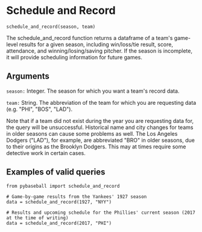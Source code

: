 # Schedule and Record

`schedule_and_record(season, team)`

The schedule_and_record function returns a dataframe of a team's game-level results for a given season, including win/loss/tie result, score, attendance, and winning/losing/saving pitcher. If the season is incomplete, it will provide scheduling information for future games. 

## Arguments
`season:` Integer. The season for which you want a team's record data. 

`team:` String. The abbreviation of the team for which you are requesting data (e.g. "PHI", "BOS", "LAD"). 

Note that if a team did not exist during the year you are requesting data for, the query will be unsuccessful. Historical name and city changes for teams in older seasons can cause some problems as well. The Los Angeles Dodgers ("LAD"), for example, are abbreviated "BRO" in older seasons, due to their origins as the Brooklyn Dodgers. This may at times require some detective work in certain cases.   

## Examples of valid queries

~~~~
from pybaseball import schedule_and_record

# Game-by-game results from the Yankees' 1927 season
data = schedule_and_record(1927, "NYY")

# Results and upcoming schedule for the Phillies' current season (2017 at the time of writing)
data = schedule_and_record(2017, "PHI")
~~~~
